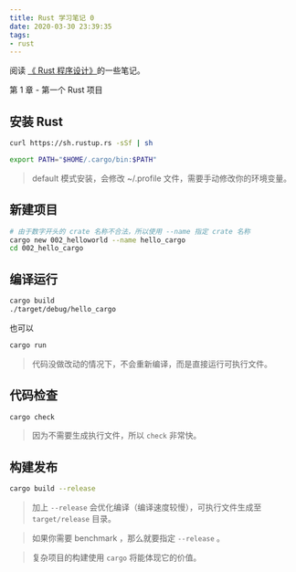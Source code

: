 ```yaml
---
title: Rust 学习笔记 0
date: 2020-03-30 23:39:35
tags:
- rust
---
```


阅读 [《 Rust 程序设计》](https://doc.rust-lang.org/book)的一些笔记。

第 1 章 - 第一个 Rust 项目

<!--more-->

## 安装 Rust

```sh
curl https://sh.rustup.rs -sSf | sh

export PATH="$HOME/.cargo/bin:$PATH"
```

> default 模式安装，会修改 ~/.profile 文件，需要手动修改你的环境变量。

## 新建项目

```sh
# 由于数字开头的 crate 名称不合法，所以使用 --name 指定 crate 名称
cargo new 002_helloworld --name hello_cargo
cd 002_hello_cargo
```

## 编译运行

```sh
cargo build
./target/debug/hello_cargo
```

也可以

```sh
cargo run
```

> 代码没做改动的情况下，不会重新编译，而是直接运行可执行文件。

## 代码检查

```sh
cargo check
```

> 因为不需要生成执行文件，所以 `check` 非常快。

## 构建发布

```sh
cargo build --release
```

> 加上 `--release` 会优化编译（编译速度较慢），可执行文件生成至 `target/release` 目录。

> 如果你需要 benchmark ，那么就要指定 `--release` 。

> 复杂项目的构建使用 `cargo` 将能体现它的价值。

